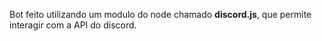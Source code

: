 Bot feito utilizando um modulo do node chamado **discord.js**, que permite interagir com a API do discord.
